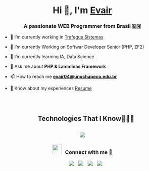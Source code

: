 <h1 align="center">Hi 👋, I'm <a href="https://100rabhcsmc.github.io/Me.io/" target="blank">
Evair</a></h1>
<h3 align="center">A passionate WEB Programmer  from Brasil 🇧🇷</h3>

- 🔭 I’m currently working in <a href="https://trafegus.com.br/" target="blank">Trafegus Sistemas</a>

- 🌱 I’m currently Working on Softwar Developer Senior (PHP, ZF2)

- 🌱 I’m currently learning IA, Data Science

- 💬 Ask me about **PHP & Lamminas Framework**

- 📫 How to reach me **evair04@unochapeco.edu.br**

- 📄 Know about my experiences <a href="https://github.com/Evair04/Me.io/blob/master/curriculo.pdf" target="blank">Resume</a>
<br/>
<!--h1 without bottom border-->
<div id="user-content-toc">
  <ul align="center">
    <summary><h2 style="display: inline-block">Technologies That I Know👨🏻‍💻</h2></summary>
  </ul>
</div>
<!--tech stack icons-->
<p align="center">
  <a href="https://skillicons.dev">
    <img src="https://skillicons.dev/icons?i=jquery,git,bootstrap,php,css,discord,docker,express,github,html,idea,js,linux,mysql,nodejs,postman,py,react,redux,tailwind,ts,vscode,postgres&perline=14" />
  </a>
</p>



<h3 align="center" > <img src="https://media.giphy.com/media/iY8CRBdQXODJSCERIr/giphy.gif" width="30" height="30" style="margin-right: 10px;">Connect with me 🤝 </h3>

<p align="center">

 <div align="center"  class="icons-social" style="margin-left: 10px;">
        <a style="margin-left: 10px;"  target="_blank" href="https://www.linkedin.com/in/evair-souza-956b8280/">
			<img src="https://img.icons8.com/doodle/40/000000/linkedin--v2.png"></a>
        <a style="margin-left: 10px;" target="_blank" href="https://github.com/Evair04">
		<img src="https://img.icons8.com/doodle/40/000000/github--v1.png"></a>
		<a style="margin-left: 10px;" target="_blank" href="https://stackoverflow.com/users/12053852/saurabh-chavan?tab=profile">
				<img src="https://img.icons8.com/external-tal-revivo-color-tal-revivo/40/000000/external-stack-overflow-is-a-question-and-answer-site-for-professional-logo-color-tal-revivo.png"></a>
    <a style="margin-left: 10px;" target="_blank" href="https://instagram.com/evair__souza">
			<img src="https://img.icons8.com/doodle/40/000000/instagram-new--v2.png"></a>
      </div>
</p>
